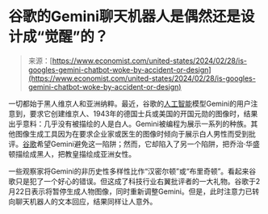 <!--yml

category: 未分类

date: 2024-05-29 13:26:54

-->

# 谷歌的Gemini聊天机器人是偶然还是设计成“觉醒”的？

> 来源：[https://www.economist.com/united-states/2024/02/28/is-googles-gemini-chatbot-woke-by-accident-or-design](https://www.economist.com/united-states/2024/02/28/is-googles-gemini-chatbot-woke-by-accident-or-design)

一切都始于黑人维京人和亚洲纳粹。最近，谷歌的[人工智能](https://www.economist.com/topics/artificial-intelligence)模型Gemini的用户注意到，要求它创建维京人、1943年的德国士兵或美国的开国元勋的图像时，结果出乎意料：几乎没有被描绘的人是白人。Gemini被编程为展示一系列的种族。其他图像生成工具因为在要求企业家或医生的图像时倾向于展示白人男性而受到批评。[谷歌](https://www.economist.com/science-and-technology/2023/11/29/a-google-ai-has-discovered-22m-materials-unknown-to-science)希望Gemini避免这一陷阱；然而，它却陷入了另一个陷阱，把乔治·华盛顿描绘成黑人，把教皇描绘成亚洲女性。

一些观察家将Gemini的非历史性多样性比作“汉密尔顿”或“布里奇顿”。看起来谷歌只是犯了一个好心的错误。但这成了科技行业右翼批评者的一大礼物。谷歌于2月22日表示将暂停生成人物图像，同时重新调整Gemini。但是，此时注意力已转向聊天机器人的文本回应，结果同样让人意外。

